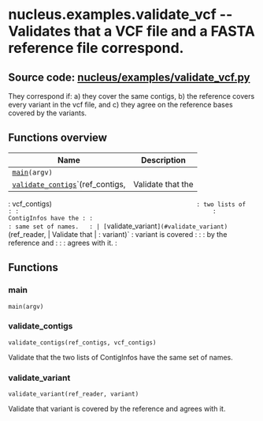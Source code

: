 # nucleus.examples.validate_vcf -- Validates that a VCF file and a FASTA reference file correspond.

## **Source code:** [nucleus/examples/validate_vcf.py](https://github.com/google/nucleus/tree/master/nucleus/examples/validate_vcf.py)

They correspond if: a) they cover the same contigs, b) the reference covers
every variant in the vcf file, and c) they agree on the reference bases covered
by the variants.

## Functions overview

| Name                                                  | Description          |
| ----------------------------------------------------- | -------------------- |
| [`main`](#main)`(argv)`                               |                      |
| [`validate_contigs`](#validate_contigs)`(ref_contigs, | Validate that the    |
: vcf_contigs)`                                         : two lists of         :
:                                                       : ContigInfos have the :
:                                                       : same set of names.   :
| [`validate_variant`](#validate_variant)`(ref_reader,  | Validate that        |
: variant)`                                             : variant is covered   :
:                                                       : by the reference and :
:                                                       : agrees with it.      :

## Functions

### main

`main(argv)`

### validate_contigs

`validate_contigs(ref_contigs, vcf_contigs)`

Validate that the two lists of ContigInfos have the same set of names.

### validate_variant

`validate_variant(ref_reader, variant)`

Validate that variant is covered by the reference and agrees with it.
